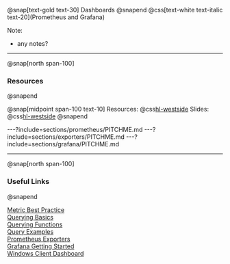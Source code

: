@snap[text-gold text-30]
Dashboards
@snapend
@css[text-white text-italic text-20](Prometheus and Grafana)

Note:   
- any notes?

---
@snap[north span-100]
### Resources
@snapend

@snap[midpoint span-100 text-10]
Resources: @css[hl-westside](S:\Development\DashboardResources)
Slides: @css[hl-westside]([https://gitpitch.com/AdamSmith89/<wbr>GrafanaPrometheus-Workshop]())
@snapend

---?include=sections/prometheus/PITCHME.md
---?include=sections/exporters/PITCHME.md
---?include=sections/grafana/PITCHME.md

---
@snap[north span-100]
### Useful Links
@snapend

[Metric Best Practice](https://prometheus.io/docs/practices/naming/)<br>
[Querying Basics](https://prometheus.io/docs/prometheus/latest/querying/basics/)<br>
[Querying Functions](https://prometheus.io/docs/prometheus/latest/querying/functions/)<br>
[Query Examples](https://prometheus.io/docs/prometheus/latest/querying/examples/)<br>
[Prometheus Exporters](https://prometheus.io/docs/instrumenting/exporters/)<br>
[Grafana Getting Started](https://grafana.com/docs/grafana/latest/guides/getting_started/)<br>
[Windows Client Dashboard](http://prometheus01.btrusteng.com/d/Vw8tZ7OZz/main?orgId=1&refresh=1m)